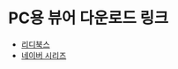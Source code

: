 # PC용 뷰어 다운로드 링크

* [리디북스](https://ridibooks.com/support/app/download)
* [네이버 시리즈](https://series.naver.com/booksviewer/html/nstore/epub_install_guide.htm)
